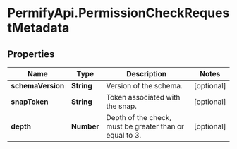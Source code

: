 # PermifyApi.PermissionCheckRequestMetadata

## Properties

Name | Type | Description | Notes
------------ | ------------- | ------------- | -------------
**schemaVersion** | **String** | Version of the schema. | [optional] 
**snapToken** | **String** | Token associated with the snap. | [optional] 
**depth** | **Number** | Depth of the check, must be greater than or equal to 3. | [optional] 


